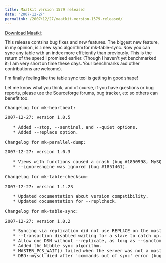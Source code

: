 ```yaml
---
title: Maatkit version 1579 released
date: "2007-12-27"
permalink: /2007/12/27/maatkit-version-1579-released/
---
```

<p class="download">
  <a href="http://code.google.com/p/maatkit/">Download Maatkit</a>
</p>

This release contains bug fixes and new features. The biggest new feature, in my opinion, is a new sync algorithm for mk-table-sync. Now you can sync any table with an index more efficiently than previously. This is the return of the speed I promised earlier. (Though I haven't yet benchmarked it; I am very short on time these days. Your benchmarks and other contributions are welcome).

I'm finally feeling like the table sync tool is getting in good shape!

Let me know what you think, and of course, if you have questions or bug reports, please use the Sourceforge forums, bug tracker, etc so others can benefit too.

<pre>Changelog for mk-heartbeat:

2007-12-27: version 1.0.5

   * Added --stop, --sentinel, and --quiet options.
   * Added --replace option.

Changelog for mk-parallel-dump:

2007-12-27: version 1.0.3

   * Views with functions caused a crash (bug #1850998, MySQL bug #29408).
   * --ignoreengine was ignored (bug #1851461).

Changelog for mk-table-checksum:

2007-12-27: version 1.1.23

   * Updated documentation about version compatibility.
   * Updated documentation for --replcheck.

Changelog for mk-table-sync:

2007-12-27: version 1.0.2

   * Syncing via replication did not use REPLACE on the master.
   * --transaction disabled waiting for a slave to catch up.
   * Allow one DSN without --replicate, as long as --synctomaster is given.
   * Added the Nibble sync algorithm.
   * MASTER_POS_WAIT() failed when the server was not a master (bug #1855480).
   * DBD::mysql died after 'commands out of sync' error (bug #1856046).</pre>
